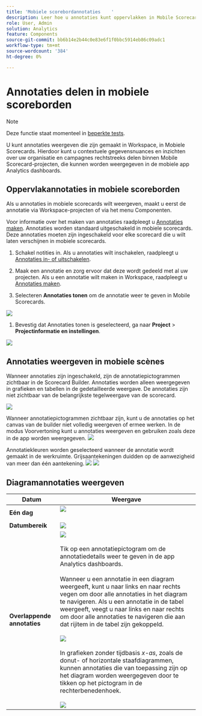 ```yaml
---
title: 'Mobiele scorebordannotaties    '
description: Leer hoe u annotaties kunt oppervlakken in Mobile Scorecards.
role: User, Admin
solution: Analytics
feature: Components
source-git-commit: bb6b14e2b44c0e83e6f1f0bbc5914eb86c09adc1
workflow-type: tm+mt
source-wordcount: '384'
ht-degree: 0%

---
```



# Annotaties delen in mobiele scoreborden

>[!NOTE]
>
>Deze functie staat momenteel in [beperkte tests](/help/release-notes/releases.md).

U kunt annotaties weergeven die zijn gemaakt in Workspace, in Mobiele Scorecards. Hierdoor kunt u contextuele gegevensnuances en inzichten over uw organisatie en campagnes rechtstreeks delen binnen Mobile Scorecard-projecten, die kunnen worden weergegeven in de mobiele app Analytics dashboards.

## Oppervlakannotaties in mobiele scoreborden

Als u annotaties in mobiele scorecards wilt weergeven, maakt u eerst de annotatie via Workspace-projecten of via het menu Componenten.

Voor informatie over het maken van annotaties raadpleegt u [Annotaties maken](create-annotations.md). Annotaties worden standaard uitgeschakeld in mobiele scorecards. Deze annotaties moeten zijn ingeschakeld voor elke scorecard die u wilt laten verschijnen in mobiele scorecards.

1. Schakel notities in. Als u annotaties wilt inschakelen, raadpleegt u [Annotaties in- of uitschakelen](https://experienceleague.adobe.com/docs/analytics-platform/using/cja-components/annotations/overview.html?lang=en#turn-annotations-on-or-off).

1. Maak een annotatie en zorg ervoor dat deze wordt gedeeld met al uw projecten. Als u een annotatie wilt maken in Workspace, raadpleegt u [Annotaties maken](create-annotations.md).

1. Selecteren **Annotaties tonen** om de annotatie weer te geven in Mobile Scorecards.

![](assets/show-annotations.png)

1. Bevestig dat Annotaties tonen is geselecteerd, ga naar **Project** > **Projectinformatie en instellingen**.

![](assets/project-info-settings.png)

## Annotaties weergeven in mobiele scènes

Wanneer annotaties zijn ingeschakeld, zijn de annotatiepictogrammen zichtbaar in de Scorecard Builder. Annotaties worden alleen weergegeven in grafieken en tabellen in de gedetailleerde weergave. De annotaties zijn niet zichtbaar van de belangrijkste tegelweergave van de scorecard.

![](assets/view-annotations.png)

Wanneer annotatiepictogrammen zichtbaar zijn, kunt u de annotaties op het canvas van de builder niet volledig weergeven of ermee werken. In de modus Voorvertoning kunt u annotaties weergeven en gebruiken zoals deze in de app worden weergegeven. ![](assets/preview-icon.png)

Annotatiekleuren worden geselecteerd wanneer de annotatie wordt gemaakt in de werkruimte. Grijsaantekeningen duidden op de aanwezigheid van meer dan één aantekening. ![](assets/gray-annotations1.png) ![](assets/gray-annotations2.png)

## Diagramannotaties weergeven

| Datum | Weergave |
| --- | --- |
| **Eén dag** | ![](assets/single-day-mobile-annotations.png)<br></br> |
| **Datumbereik** | ![](assets/date-range.png) |
| **Overlappende annotaties** | ![](assets/overlapping-annotations.png)<br></br>Tik op een annotatiepictogram om de annotatiedetails weer te geven in de app Analytics dashboards. <br></br>Wanneer u een annotatie in een diagram weergeeft, kunt u naar links en naar rechts vegen om door alle annotaties in het diagram te navigeren. Als u een annotatie in de tabel weergeeft, veegt u naar links en naar rechts om door alle annotaties te navigeren die aan dat rijitem in de tabel zijn gekoppeld. <br></br>![](assets/swipe-multiple-annotations.png) <br></br>In grafieken zonder tijdbasis *x-as*, zoals de donut- of horizontale staafdiagrammen, kunnen annotaties die van toepassing zijn op het diagram worden weergegeven door te tikken op het pictogram in de rechterbenedenhoek.<br></br> ![](assets/charts-without-timebase.png) |
